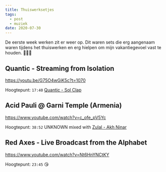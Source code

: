```yaml
---
title: Thuiswerksetjes
tags:
  - post
  - muziek
date: 2020-07-30
---
```


De eerste week werken zit er weer op. Dit waren sets die erg aangenaam waren tijdens het thuiswerken en erg hielpen om mijn vakantiegevoel vast te houden. 🧘🏼‍♂️

## Quantic - Streaming from Isolation
https://youtu.be/G75O4wGiK5c?t=1070

Hoogtepunt: `17:40` [Quantic - Sol Clap](https://open.spotify.com/track/54f08k7H92QH8RbfRZx8bl?si=p0daEPiOTB-Kfk99VkmqBg)


## Acid Pauli @ Garni Temple (Armenia)
https://www.youtube.com/watch?v=c_ofe_pV5Yc

Hoogtepunt: `38:52` UNKNOWN mixed with [Zulal - Akh Ninar](https://open.spotify.com/track/4XJWQ1HxWl02Z0ayI0HX74?si=6_coRvpURKOl2u2WDbG1PQ)


## Red Axes - Live Broadcast from the Alphabet
https://www.youtube.com/watch?v=Nt6HnYNCtKY

Hoogtepunt: `23:45` 😘
